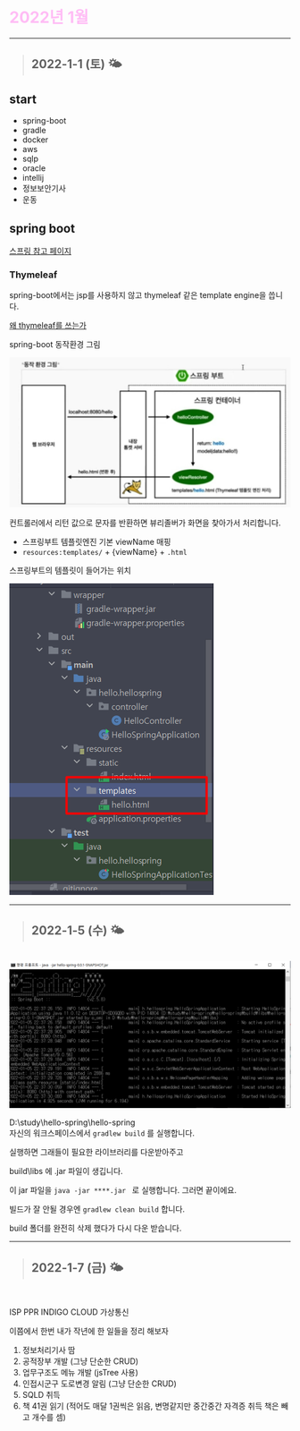 # <span style="color:#FFBDF5"> 2022년 1월 </span>

---

> ## 2022-1-1 (토) 🌤

## start

- spring-boot
- gradle
- docker
- aws
- sqlp
- oracle
- intellij
- 정보보안기사
- 운동


## spring boot

[스프링 참고 페이지](https://docs.spring.io/spring-boot/docs/2.5.8/reference/html/features.html#features)


### Thymeleaf
spring-boot에서는 jsp를 사용하지 않고 thymeleaf 같은 template engine을 씁니다.

[ 왜 thymeleaf를 쓰는가 ](https://velog.io/@dsunni/Spring-Boot-%EC%8A%A4%ED%94%84%EB%A7%81-%EC%9B%B9-MVC-Thymeleaf)

spring-boot 동작환경 그림

<img src = './img/0102_1.jpg'>

컨트롤러에서 리턴 값으로 문자를 반환하면 뷰리졸버가 화면을 찾아가서 처리합니다.
* 스프링부트 템플릿엔진 기본 viewName 매핑
* `resources:templates/` + {viewName} + `.html`

스프링부트의 템플릿이 들어가는 위치

<img src = './img/0102_2.png'>



---

> ## 2022-1-5 (수) 🌤

<br/>

<img src = './img/0105_1.png'>

D:\study\hello-spring\hello-spring <br/>
자신의 워크스페이스에서 ``` gradlew build ``` 를 실행합니다.

실행하면 그래들이 필요한 라이브러리를 다운받아주고 

build\libs 에 .jar 파일이 생깁니다.

이 jar 파일을 ``` java -jar ****.jar  ``` 로 실행합니다.
그러면 끝이에요.

빌드가 잘 안될 경우엔 ``` gradlew clean build ``` 합니다.

build 폴더를 완전히 삭제 했다가 다시 다운 받습니다.

---

> ## 2022-1-7 (금) 🌤

<br/>

ISP PPR INDIGO CLOUD 가상통신 

이쯤에서 한번 내가 작년에 한 일들을 정리 해보자

1. 정보처리기사 땀
2. 공적장부 개발 (그냥 단순한 CRUD)
3. 업무구조도 메뉴 개발 (jsTree 사용)
4. 인접시군구 도로변경 알림 (그냥 단순한 CRUD)
5. SQLD 취득
6. 책 41권 읽기 (적어도 매달 1권씩은 읽음, 변명같지만 중간중간 자격증 취득 책은 빼고 개수를 셈)

